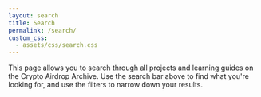 ```yaml
---
layout: search
title: Search
permalink: /search/
custom_css:
  - assets/css/search.css
---
```


This page allows you to search through all projects and learning guides on the Crypto Airdrop Archive. Use the search bar above to find what you're looking for, and use the filters to narrow down your results. 